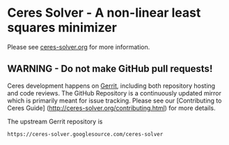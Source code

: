 Ceres Solver - A non-linear least squares minimizer
===================================================

Please see [ceres-solver.org](http://ceres-solver.org/) for more
information.

WARNING - Do not make GitHub pull requests!
-------------------------------------------

Ceres development happens on
[Gerrit](https://ceres-solver.googlesource.com/), including both
repository hosting and code reviews. The GitHub Repository is a
continuously updated mirror which is primarily meant for issue
tracking. Please see our [Contributing to Ceres Guide]
(http://ceres-solver.org/contributing.html) for more details.

The upstream Gerrit repository is

	https://ceres-solver.googlesource.com/ceres-solver
